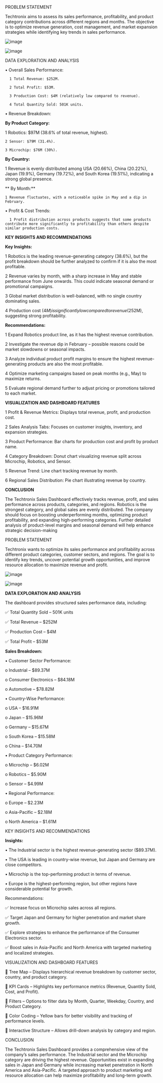 PROBLEM STATEMENT

Techtronix aims to assess its sales performance, profitability, and product category contributions across different regions and months. The objective is to optimize revenue generation, cost management, and market expansion strategies while identifying key trends in sales performance.

![image](https://github.com/user-attachments/assets/b039ee16-7535-40c7-9ce5-fdb80dd5a53b)

![image](https://github.com/user-attachments/assets/2fab696d-ad72-4e0f-8320-fa6e868295ad)

DATA EXPLORATION AND ANALYSIS

•	Overall Sales Performance:

	  1 Total Revenue: $252M.

	  2 Total Profit: $53M.

	  3 Production Cost: $4M (relatively low compared to revenue).

	  4 Total Quantity Sold: 501K units.

•	Revenue Breakdown:

**By Product Category:**

  1	Robotics: $97M (38.6% of total revenue, highest).

	2 Sensor: $79M (31.4%).

	3 Microchip: $76M (30%).

 **By Country:**
 
  1 Revenue is evenly distributed among USA (20.66%), China (20.22%), Japan (19.9%), Germany (19.72%), and South Korea (19.51%), indicating a strong global presence.
  
**	By Month:**
 
    1 Revenue fluctuates, with a noticeable spike in May and a dip in February.
  
•	Profit & Cost Trends:

	  1 Profit distribution across products suggests that some products contribute more significantly to profitability than others despite similar production costs.

  **KEY INSIGHTS AND RECOMMENDATIONS**
   
**Key Insights:**

1	Robotics is the leading revenue-generating category (38.6%), but the profit breakdown should be further analyzed to confirm if it is also the most profitable.

2	Revenue varies by month, with a sharp increase in May and stable performance from June onwards. This could indicate seasonal demand or promotional campaigns.

3	Global market distribution is well-balanced, with no single country dominating sales.

4	Production cost ($4M) is significantly low compared to revenue ($252M), suggesting strong profitability.

**Recommendations:**

1	Expand Robotics product line, as it has the highest revenue contribution.

2	Investigate the revenue dip in February – possible reasons could be market slowdowns or seasonal impacts.

3	Analyze individual product profit margins to ensure the highest revenue-generating products are also the most profitable.

4	Optimize marketing campaigns based on peak months (e.g., May) to maximize returns.

5	Evaluate regional demand further to adjust pricing or promotions tailored to each market.

**VISUALIZATION AND DASHBOARD FEATURES**

1	Profit & Revenue Metrics: Displays total revenue, profit, and production cost.

2	Sales Analysis Tabs: Focuses on customer insights, inventory, and expansion strategies. 

3	Product Performance: Bar charts for production cost and profit by product name. 

4	Category Breakdown: Donut chart visualizing revenue split across Microchip, Robotics, and Sensor. 

5	Revenue Trend: Line chart tracking revenue by month. 

6	Regional Sales Distribution: Pie chart illustrating revenue by country.

**CONCLUSION**

The Techtronix Sales Dashboard effectively tracks revenue, profit, and sales performance across products, categories, and regions. Robotics is the strongest category, and global sales are evenly distributed. The company should focus on boosting underperforming months, optimizing product profitability, and expanding high-performing categories. Further detailed analysis of product-level margins and seasonal demand will help enhance strategic decision-making

PROBLEM STATEMENT

Techtronix wants to optimize its sales performance and profitability across different product categories, customer sectors, and regions. The goal is to identify key trends, uncover potential growth opportunities, and improve resource allocation to maximize revenue and profit.

![image](https://github.com/user-attachments/assets/250e72da-38a5-42dd-b86f-487f22d66790)

![image](https://github.com/user-attachments/assets/2fab696d-ad72-4e0f-8320-fa6e868295ad)

**DATA EXPLORATION AND ANALYSIS**

The dashboard provides structured sales performance data, including:

✅ Total Quantity Sold – 501K units

✅ Total Revenue – $252M

✅ Production Cost – $4M

✅ Total Profit – $53M


**Sales Breakdown:**

•	Customer Sector Performance:

  o	Industrial – $89.37M
  
  o	Consumer Electronics – $84.18M
  
  o	Automotive – $78.82M
  
•	Country-Wise Performance:

  o	USA – $16.91M
  
  o	Japan – $15.96M
  
  o	Germany – $15.67M
  
  o	South Korea – $15.58M
  
  o	China – $14.70M
  
•	Product Category Performance:

  o	Microchip – $6.02M
  
  o	Robotics – $5.90M
  
  o	Sensor – $4.99M
  
•	Regional Performance:

  o	Europe – $2.23M
  
  o	Asia-Pacific – $2.18M
  
  o	North America – $1.61M

  KEY INSIGHTS AND RECOMMENDATIONS
  
**Insights:**

•	The Industrial sector is the highest revenue-generating sector ($89.37M).

•	The USA is leading in country-wise revenue, but Japan and Germany are close competitors.

•	Microchip is the top-performing product in terms of revenue.

•	Europe is the highest-performing region, but other regions have considerable potential for growth.

Recommendations:

✅ Increase focus on Microchip sales across all regions.

✅ Target Japan and Germany for higher penetration and market share growth.

✅ Explore strategies to enhance the performance of the Consumer Electronics sector.

✅ Boost sales in Asia-Pacific and North America with targeted marketing and localized strategies.

VISUALIZATION AND DASHBOARD FEATURES 

🔹 Tree Map – Displays hierarchical revenue breakdown by customer sector, country, and product category.

🔹 KPI Cards – Highlights key performance metrics (Revenue, Quantity Sold, Cost, and Profit).

🔹 Filters – Options to filter data by Month, Quarter, Weekday, Country, and Product Category.

🔹 Color Coding – Yellow bars for better visibility and tracking of performance levels.

🔹 Interactive Structure – Allows drill-down analysis by category and region.

CONCLUSION

The Techtronix Sales Dashboard provides a comprehensive view of the company’s sales performance. The Industrial sector and the Microchip category are driving the highest revenue. Opportunities exist in expanding sales in Japan and Germany while increasing market penetration in North America and Asia-Pacific. A targeted approach to product marketing and resource allocation can help maximize profitability and long-term growth.











